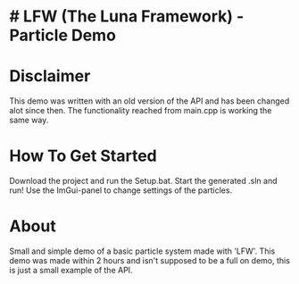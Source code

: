 # # LFW (The Luna Framework) - Particle Demo

# Disclaimer

This demo was written with an old version of the API and has been changed alot since then.
The functionality reached from main.cpp is working the same way.


# How To Get Started

Download the project and run the Setup.bat. Start the generated .sln and run!
Use the ImGui-panel to change settings of the particles.


# About

Small and simple demo of a basic particle system made with 'LFW'.
This demo was made within 2 hours and isn't supposed to be a full on demo, this is just a small example of the API.